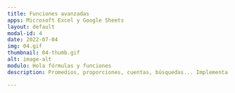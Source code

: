 ```yaml
---
title: Funciones avanzadas
apps: Microsoft Excel y Google Sheets
layout: default
modal-id: 4
date: 2022-07-04
img: 04.gif
thumbnail: 04-thumb.gif
alt: image-alt
modulo: Hola fórmulas y funciones
description: Promedios, proporciones, cuentas, búsquedas... Implementa operaciones más complejas de forma simple para facilitar tus procesos y reducir horas de trabajo.

---
```

